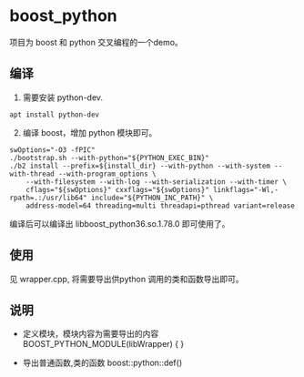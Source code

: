 # boost_python

项目为 boost 和 python 交叉编程的一个demo。

## 编译

1. 需要安装 python-dev.

```
apt install python-dev
```

2. 编译 boost，增加 python 模块即可。

```
swOptions="-O3 -fPIC"
./bootstrap.sh --with-python="${PYTHON_EXEC_BIN}"
./b2 install --prefix=${install_dir} --with-python --with-system --with-thread --with-program_options \
    --with-filesystem --with-log --with-serialization --with-timer \
    cflags="${swOptions}" cxxflags="${swOptions}" linkflags="-Wl,-rpath=.:/usr/lib64" include="${PYTHON_INC_PATH}" \
    address-model=64 threading=multi threadapi=pthread variant=release
```
编译后可以编译出 libboost_python36.so.1.78.0 即可使用了。

## 使用

见 wrapper.cpp, 将需要导出供python 调用的类和函数导出即可。

## 说明

- 定义模块，模块内容为需要导出的内容
BOOST_PYTHON_MODULE(libWrapper) {
}

- 导出普通函数,类的函数
boost::python::def()



